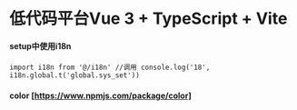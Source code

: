 # 低代码平台Vue 3 + TypeScript + Vite

#### setup中使用i18n
` import i18n from '@/i18n'
//调用
console.log('18', i18n.global.t('global.sys_set')) `
#### color [https://www.npmjs.com/package/color]
